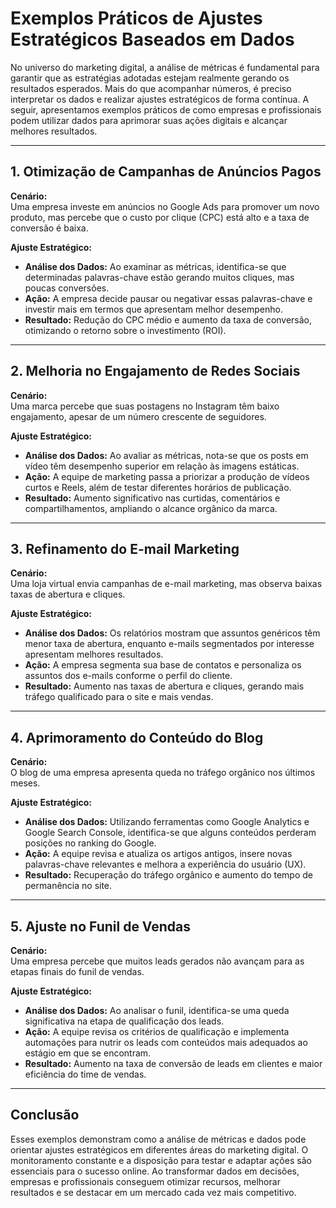 # Exemplos Práticos de Ajustes Estratégicos Baseados em Dados

No universo do marketing digital, a análise de métricas é fundamental para garantir que as estratégias adotadas estejam realmente gerando os resultados esperados. Mais do que acompanhar números, é preciso interpretar os dados e realizar ajustes estratégicos de forma contínua. A seguir, apresentamos exemplos práticos de como empresas e profissionais podem utilizar dados para aprimorar suas ações digitais e alcançar melhores resultados.

---

## 1. Otimização de Campanhas de Anúncios Pagos

**Cenário:**  
Uma empresa investe em anúncios no Google Ads para promover um novo produto, mas percebe que o custo por clique (CPC) está alto e a taxa de conversão é baixa.

**Ajuste Estratégico:**  
- **Análise dos Dados:** Ao examinar as métricas, identifica-se que determinadas palavras-chave estão gerando muitos cliques, mas poucas conversões.
- **Ação:** A empresa decide pausar ou negativar essas palavras-chave e investir mais em termos que apresentam melhor desempenho.
- **Resultado:** Redução do CPC médio e aumento da taxa de conversão, otimizando o retorno sobre o investimento (ROI).

---

## 2. Melhoria no Engajamento de Redes Sociais

**Cenário:**  
Uma marca percebe que suas postagens no Instagram têm baixo engajamento, apesar de um número crescente de seguidores.

**Ajuste Estratégico:**  
- **Análise dos Dados:** Ao avaliar as métricas, nota-se que os posts em vídeo têm desempenho superior em relação às imagens estáticas.
- **Ação:** A equipe de marketing passa a priorizar a produção de vídeos curtos e Reels, além de testar diferentes horários de publicação.
- **Resultado:** Aumento significativo nas curtidas, comentários e compartilhamentos, ampliando o alcance orgânico da marca.

---

## 3. Refinamento do E-mail Marketing

**Cenário:**  
Uma loja virtual envia campanhas de e-mail marketing, mas observa baixas taxas de abertura e cliques.

**Ajuste Estratégico:**  
- **Análise dos Dados:** Os relatórios mostram que assuntos genéricos têm menor taxa de abertura, enquanto e-mails segmentados por interesse apresentam melhores resultados.
- **Ação:** A empresa segmenta sua base de contatos e personaliza os assuntos dos e-mails conforme o perfil do cliente.
- **Resultado:** Aumento nas taxas de abertura e cliques, gerando mais tráfego qualificado para o site e mais vendas.

---

## 4. Aprimoramento do Conteúdo do Blog

**Cenário:**  
O blog de uma empresa apresenta queda no tráfego orgânico nos últimos meses.

**Ajuste Estratégico:**  
- **Análise dos Dados:** Utilizando ferramentas como Google Analytics e Google Search Console, identifica-se que alguns conteúdos perderam posições no ranking do Google.
- **Ação:** A equipe revisa e atualiza os artigos antigos, insere novas palavras-chave relevantes e melhora a experiência do usuário (UX).
- **Resultado:** Recuperação do tráfego orgânico e aumento do tempo de permanência no site.

---

## 5. Ajuste no Funil de Vendas

**Cenário:**  
Uma empresa percebe que muitos leads gerados não avançam para as etapas finais do funil de vendas.

**Ajuste Estratégico:**  
- **Análise dos Dados:** Ao analisar o funil, identifica-se uma queda significativa na etapa de qualificação dos leads.
- **Ação:** A equipe revisa os critérios de qualificação e implementa automações para nutrir os leads com conteúdos mais adequados ao estágio em que se encontram.
- **Resultado:** Aumento na taxa de conversão de leads em clientes e maior eficiência do time de vendas.

---

## Conclusão

Esses exemplos demonstram como a análise de métricas e dados pode orientar ajustes estratégicos em diferentes áreas do marketing digital. O monitoramento constante e a disposição para testar e adaptar ações são essenciais para o sucesso online. Ao transformar dados em decisões, empresas e profissionais conseguem otimizar recursos, melhorar resultados e se destacar em um mercado cada vez mais competitivo.